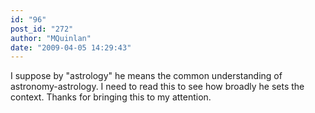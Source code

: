 ```yaml
---
id: "96"
post_id: "272"
author: "MQuinlan"
date: "2009-04-05 14:29:43"
---
```

I suppose by "astrology" he means the common understanding of astronomy-astrology. I need to read this to see how broadly he sets the context. Thanks for bringing this to my attention.
